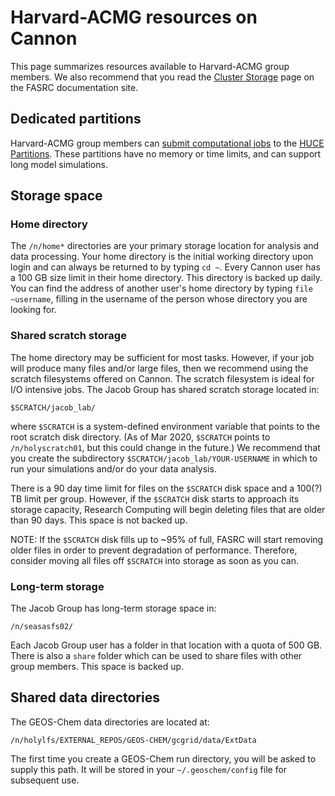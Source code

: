 # Harvard-ACMG resources on Cannon

This page summarizes resources available to Harvard-ACMG group members.  We also recommend that you read the [Cluster Storage](https://docs.rc.fas.harvard.edu/kb/cluster-storage/) page on the FASRC documentation site.

## Dedicated partitions

Harvard-ACMG group members can [submit computational jobs](using-slurm-on-cannon-2.md) to the [HUCE Partitions](https://docs.rc.fas.harvard.edu/kb/huce-partitions/s/slurm#the_huce_climate_partitions).  These partitions have no memory or time limits, and can support long model simulations.

## Storage space

### Home directory

The `/n/home*` directories are your primary storage location for analysis and data processing. Your home directory is the initial working directory upon login and can always be returned to by typing `cd ~`. Every Cannon user has a 100 GB size limit in their home directory. This directory is backed up daily. You can find the address of another user's
home directory by typing `file ~username`, filling in the username of the person whose directory you are looking for.

### Shared scratch storage

The home directory may be sufficient for most tasks. However, if your job will produce many files and/or large files, then we recommend using the scratch filesystems offered on Cannon. The scratch filesystem is ideal for I/O intensive jobs. The Jacob Group has shared scratch storage located in:

```
$SCRATCH/jacob_lab/
```

where `$SCRATCH` is a system-defined environment variable that points to the root scratch disk directory. (As of Mar 2020, `$SCRATCH` points to `/n/holyscratch01`, but this could change in the future.) We recommend that you create the subdirectory `$SCRATCH/jacob_lab/YOUR-USERNAME` in which to run your simulations and/or do your data analysis.

There is a 90 day time limit for files on the `$SCRATCH` disk space and a 100(?) TB limit per group. However, if the `$SCRATCH` disk starts to approach its storage capacity, Research Computing will begin deleting files that are older than 90 days. This space is not backed up.

NOTE: If the `$SCRATCH` disk fills up to ~95% of full, FASRC will start removing older files in order to prevent degradation of performance.  Therefore, consider moving all files off `$SCRATCH` into storage as soon as you can.

### Long-term storage

The Jacob Group has long-term storage space in:
```
/n/seasasfs02/
```
Each Jacob Group user has a folder in that location with a quota of 500 GB. There is also a `share` folder which can be used to share files with other group members. This space is backed up.

## Shared data directories

The GEOS-Chem data directories are located at:
```
/n/holylfs/EXTERNAL_REPOS/GEOS-CHEM/gcgrid/data/ExtData
```
The first time you create a GEOS-Chem run directory, you will be asked to supply this path.  It will be stored in your `~/.geoschem/config` file for subsequent use.